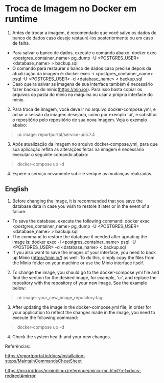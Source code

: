 # Troca de Imagem no Docker em runtime


1) Antes de trocar a imagem, é recomendado que você salve os dados do banco de dados caso deseje restaurá-los posteriormente ou em caso de falha.
- Para salvar o banco de dados, execute o comando abaixo:
docker exec <postgres_container_name> pg_dump -U <POSTGRES_USER> <database_name> > backup.sql
- O comando para restaurar o banco de dados caso precise depois da atualização da imagem é:
docker exec -i <postgres_container_name> psql -U <POSTGRES_USER> -d <database_name> < backup.sql
- Caso queira salvar as imagens de sua interface também é necessário fazer backup do minio(https://min.io/). Para isso basta copiar os arquivos da pasta do minio na máquina ou usar a própria interface do minio. 

2) Para troca de imagem, você deve ir no arquivo docker-compose.yml, e achar a sessão da imagem desejada, como por exemplo 'ui', e substituir o repositório pelo repositório de sua nova imagem. Veja o exemplo abaixo:

> ui:
>   image: reportportal/service-ui:5.7.4

3) Após atualização da imagem no arquivo docker-compose.yml, para que sua aplicação reflita as alterações feitas na imagem é necessário executar o seguinte comando abaixo:

> docker-compose up -d

4) Espere o serviço novamente subir e verique as mudanças realizadas.

## English
1) Before changing the image, it is recommended that you save the database data in case you wish to restore it later or in the event of a failure.
- To save the database, execute the following command:
docker exec <postgres_container_name> pg_dump -U <POSTGRES_USER> <database_name> > backup.sql
- The command to restore the database if needed after updating the image is:
docker exec -i <postgres_container_name> psql -U <POSTGRES_USER> -d <database_name> < backup.sql
- If you also want to save the images of your interface, you need to back up Minio (https://min.io/) as well. To do this, simply copy the files from the Minio folder on your machine or use the Minio interface itself.

2) To change the image, you should go to the docker-compose.yml file and find the section for the desired image, for example, 'ui', and replace the repository with the repository of your new image. See the example below:

> ui:
> image: your_new_image_repository:tag

3) After updating the image in the docker-compose.yml file, in order for your application to reflect the changes made in the image, you need to execute the following command:

> docker-compose up -d

4) Check the system health and your new changes.

Referências:

https://reportportal.io/docs/installation-steps/MaintainCommandsCheatSheet

https://min.io/docs/minio/linux/reference/minio-mc.html?ref=docs-redirect#mirror